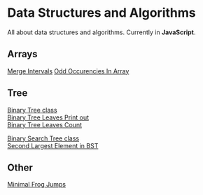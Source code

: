 # Data Structures and Algorithms
All about data structures and algorithms.
Currently in **JavaScript**.

## Arrays
[Merge Intervals](JS/Arrays/MergeIntervals.js)
[Odd Occurencies In Array](JS/Arrays/OddOccurencesInArray.js)

## Tree
[Binary Tree class](JS/Tree/BinaryTreeClass.mjs)  
[Binary Tree Leaves Print out](JS/Tree/BinaryTreeLeaves.mjs)  
[Binary Tree Leaves Count](JS/Tree/BinaryTreeLeaves.mjs)  

[Binary Search Tree class](JS/Tree/BinarySearchTree/BinarySearchTree.mjs)  
[Second Largest Element in BST](/Users/Alexa/Documents/GitHub/algorithms/JS/Tree/BinarySearchTree/SecondLargestElement.mjs)

## Other
[Minimal Frog Jumps](JS/Other/FrogJmp.js)